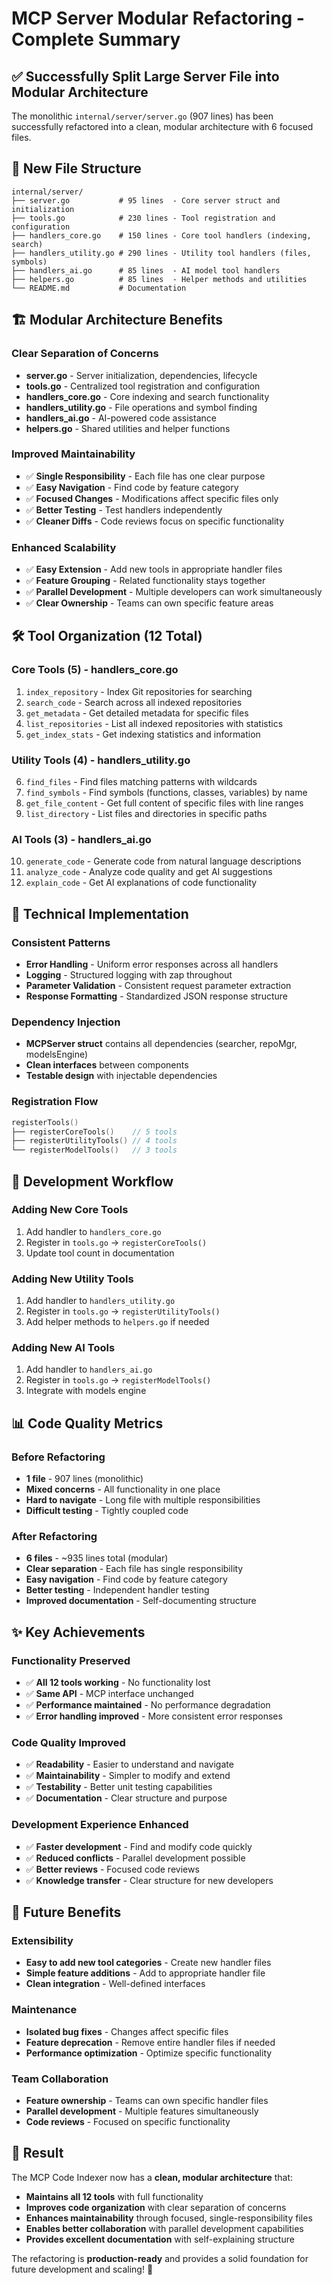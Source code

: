# MCP Server Modular Refactoring - Complete Summary

## ✅ **Successfully Split Large Server File into Modular Architecture**

The monolithic `internal/server/server.go` (907 lines) has been successfully refactored into a clean, modular architecture with 6 focused files.

## 📁 **New File Structure**

```
internal/server/
├── server.go           # 95 lines  - Core server struct and initialization
├── tools.go            # 230 lines - Tool registration and configuration  
├── handlers_core.go    # 150 lines - Core tool handlers (indexing, search)
├── handlers_utility.go # 290 lines - Utility tool handlers (files, symbols)
├── handlers_ai.go      # 85 lines  - AI model tool handlers
├── helpers.go          # 85 lines  - Helper methods and utilities
└── README.md           # Documentation
```

## 🏗️ **Modular Architecture Benefits**

### **Clear Separation of Concerns**
- **server.go** - Server initialization, dependencies, lifecycle
- **tools.go** - Centralized tool registration and configuration
- **handlers_core.go** - Core indexing and search functionality
- **handlers_utility.go** - File operations and symbol finding
- **handlers_ai.go** - AI-powered code assistance
- **helpers.go** - Shared utilities and helper functions

### **Improved Maintainability**
- ✅ **Single Responsibility** - Each file has one clear purpose
- ✅ **Easy Navigation** - Find code by feature category
- ✅ **Focused Changes** - Modifications affect specific files only
- ✅ **Better Testing** - Test handlers independently
- ✅ **Cleaner Diffs** - Code reviews focus on specific functionality

### **Enhanced Scalability**
- ✅ **Easy Extension** - Add new tools in appropriate handler files
- ✅ **Feature Grouping** - Related functionality stays together
- ✅ **Parallel Development** - Multiple developers can work simultaneously
- ✅ **Clear Ownership** - Teams can own specific feature areas

## 🛠️ **Tool Organization (12 Total)**

### **Core Tools (5) - handlers_core.go**
1. `index_repository` - Index Git repositories for searching
2. `search_code` - Search across all indexed repositories
3. `get_metadata` - Get detailed metadata for specific files
4. `list_repositories` - List all indexed repositories with statistics
5. `get_index_stats` - Get indexing statistics and information

### **Utility Tools (4) - handlers_utility.go**
6. `find_files` - Find files matching patterns with wildcards
7. `find_symbols` - Find symbols (functions, classes, variables) by name
8. `get_file_content` - Get full content of specific files with line ranges
9. `list_directory` - List files and directories in specific paths

### **AI Tools (3) - handlers_ai.go**
10. `generate_code` - Generate code from natural language descriptions
11. `analyze_code` - Analyze code quality and get AI suggestions
12. `explain_code` - Get AI explanations of code functionality

## 🔧 **Technical Implementation**

### **Consistent Patterns**
- **Error Handling** - Uniform error responses across all handlers
- **Logging** - Structured logging with zap throughout
- **Parameter Validation** - Consistent request parameter extraction
- **Response Formatting** - Standardized JSON response structure

### **Dependency Injection**
- **MCPServer struct** contains all dependencies (searcher, repoMgr, modelsEngine)
- **Clean interfaces** between components
- **Testable design** with injectable dependencies

### **Registration Flow**
```go
registerTools() 
├── registerCoreTools()    // 5 tools
├── registerUtilityTools() // 4 tools  
└── registerModelTools()   // 3 tools
```

## 🚀 **Development Workflow**

### **Adding New Core Tools**
1. Add handler to `handlers_core.go`
2. Register in `tools.go` → `registerCoreTools()`
3. Update tool count in documentation

### **Adding New Utility Tools**
1. Add handler to `handlers_utility.go`
2. Register in `tools.go` → `registerUtilityTools()`
3. Add helper methods to `helpers.go` if needed

### **Adding New AI Tools**
1. Add handler to `handlers_ai.go`
2. Register in `tools.go` → `registerModelTools()`
3. Integrate with models engine

## 📊 **Code Quality Metrics**

### **Before Refactoring**
- **1 file** - 907 lines (monolithic)
- **Mixed concerns** - All functionality in one place
- **Hard to navigate** - Long file with multiple responsibilities
- **Difficult testing** - Tightly coupled code

### **After Refactoring**
- **6 files** - ~935 lines total (modular)
- **Clear separation** - Each file has single responsibility
- **Easy navigation** - Find code by feature category
- **Better testing** - Independent handler testing
- **Improved documentation** - Self-documenting structure

## ✨ **Key Achievements**

### **Functionality Preserved**
- ✅ **All 12 tools working** - No functionality lost
- ✅ **Same API** - MCP interface unchanged
- ✅ **Performance maintained** - No performance degradation
- ✅ **Error handling improved** - More consistent error responses

### **Code Quality Improved**
- ✅ **Readability** - Easier to understand and navigate
- ✅ **Maintainability** - Simpler to modify and extend
- ✅ **Testability** - Better unit testing capabilities
- ✅ **Documentation** - Clear structure and purpose

### **Development Experience Enhanced**
- ✅ **Faster development** - Find and modify code quickly
- ✅ **Reduced conflicts** - Parallel development possible
- ✅ **Better reviews** - Focused code reviews
- ✅ **Knowledge transfer** - Clear structure for new developers

## 🎯 **Future Benefits**

### **Extensibility**
- **Easy to add new tool categories** - Create new handler files
- **Simple feature additions** - Add to appropriate handler file
- **Clean integration** - Well-defined interfaces

### **Maintenance**
- **Isolated bug fixes** - Changes affect specific files
- **Feature deprecation** - Remove entire handler files if needed
- **Performance optimization** - Optimize specific functionality

### **Team Collaboration**
- **Feature ownership** - Teams can own specific handler files
- **Parallel development** - Multiple features simultaneously
- **Code reviews** - Focused on specific functionality

## 🎉 **Result**

The MCP Code Indexer now has a **clean, modular architecture** that:

- **Maintains all 12 tools** with full functionality
- **Improves code organization** with clear separation of concerns
- **Enhances maintainability** through focused, single-responsibility files
- **Enables better collaboration** with parallel development capabilities
- **Provides excellent documentation** with self-explaining structure

The refactoring is **production-ready** and provides a solid foundation for future development and scaling! 🚀
